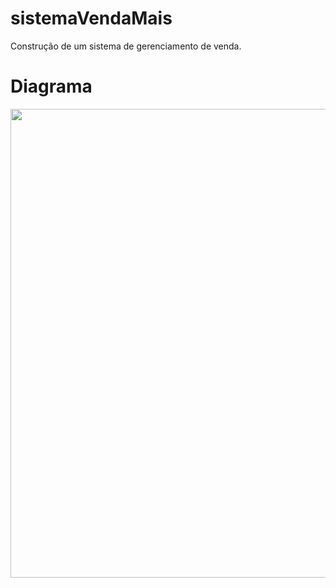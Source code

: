 # sistemaVendaMais
Construção de um sistema de gerenciamento de venda.

# Diagrama
<img src="https://github.com/user-attachments/assets/d2cb70bc-aa6a-48c8-8d30-ef48170e13bf" width="750px">
